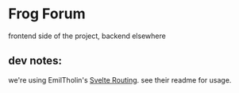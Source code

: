 # Frog Forum

frontend side of the project, backend elsewhere

## dev notes:

we're using EmilTholin's [Svelte Routing](https://www.npmjs.com/package/svelte-routing). see their readme for usage.

